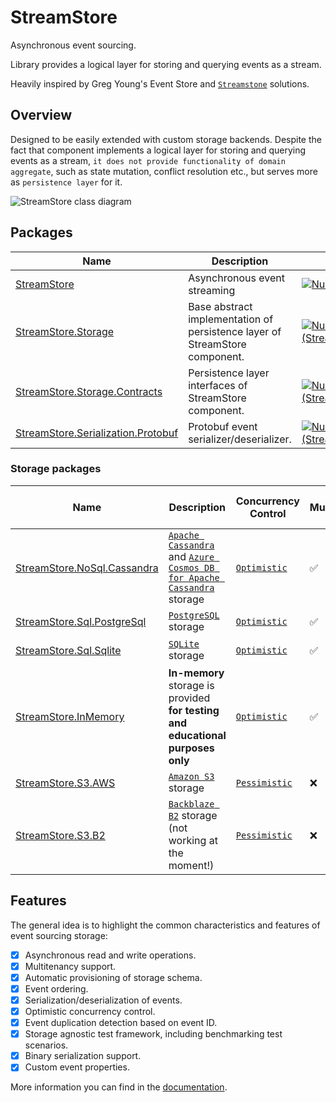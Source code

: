 # StreamStore

Asynchronous event sourcing.

Library provides a logical layer for storing and querying events as a stream.

Heavily inspired by Greg Young's Event Store and [`Streamstone`](https://github.com/yevhen/Streamstone) solutions.

## Overview

Designed to be easily extended with custom storage backends.
Despite the fact that component implements a logical layer for storing and querying events as a stream,
 `it does not provide functionality of domain aggregate`, such as state mutation, conflict resolution etc., but serves more as `persistence layer`  for it.

 ![StreamStore class diagram](diagrams/store.png)

## Packages

| Name | Description | Package |
| ---- | ----------- | ------- |
| [StreamStore] | Asynchronous event streaming | [![NuGet version (StreamStore)](https://img.shields.io/nuget/v/StreamStore.svg?style=flat-square)](https://www.nuget.org/packages/StreamStore/) |
| [StreamStore.Storage] | Base abstract implementation of persistence layer of StreamStore component. | [![NuGet version (StreamStore.Storage)](https://img.shields.io/nuget/v/StreamStore.Storage.svg?style=flat-square)](https://www.nuget.org/packages/StreamStore.Storage/) |
| [StreamStore.Storage.Contracts] | Persistence layer interfaces of StreamStore component.| [![NuGet version (StreamStore.Storage.Contracts)](https://img.shields.io/nuget/v/StreamStore.Storage.svg?style=flat-square)](https://www.nuget.org/packages/StreamStore.Storage.Contracts/) |
| [StreamStore.Serialization.Protobuf] | Protobuf event serializer/deserializer. | [![NuGet version (StreamStore.Testing)](https://img.shields.io/nuget/v/StreamStore.Serialization.Protobuf.svg?style=flat-square)](https://www.nuget.org/packages/StreamStore.Serialization.Protobuf/) |

### Storage packages

  | Name  | Description  | Concurrency Control  | Multitenancy | Event Duplication Detection   |  Package  |
  | ------| ------------ |--------------------- | ------------ | ----------------------------- |-----------|
  | [StreamStore.NoSql.Cassandra] | [`Apache Cassandra`] and [`Azure Cosmos DB for Apache Cassandra`] storage | [`Optimistic`] | :white_check_mark: | :x: |   [![NuGet version (StreamStore.NoSql.Cassandra)](https://img.shields.io/nuget/v/StreamStore.NoSql.Cassandra.svg?style=flat-square)](https://www.nuget.org/packages/StreamStore.NoSql.Cassandra/)
  | [StreamStore.Sql.PostgreSql] | [`PostgreSQL`](https://www.postgresql.org/) storage | [`Optimistic`] | :white_check_mark: | :white_check_mark: |   [![NuGet version (StreamStore.Sql.PostgreSql)](https://img.shields.io/nuget/v/StreamStore.Sql.PostgreSql.svg?style=flat-square)](https://www.nuget.org/packages/StreamStore.Sql.PostgreSql/)
  | [StreamStore.Sql.Sqlite]     | [`SQLite`](https://www.sqlite.org/index.html) storage | [`Optimistic`] | :white_check_mark: |  :white_check_mark: |  [![NuGet version (StreamStore.Sql.Sqlite)](https://img.shields.io/nuget/v/StreamStore.Sql.Sqlite.svg?style=flat-square)](https://www.nuget.org/packages/StreamStore.Sql.Sqlite/)
  | [StreamStore.InMemory]       | **In-memory** storage is provided **for testing and educational purposes only** | [`Optimistic`] | :white_check_mark: | :white_check_mark: |   [![NuGet version (StreamStore.InMemory)](https://img.shields.io/nuget/v/StreamStore.InMemory.svg?style=flat-square)](https://www.nuget.org/packages/StreamStore.InMemory/) |
  | [StreamStore.S3.AWS]         | [`Amazon S3`] storage                                                         | [`Pessimistic`] |:x: | :x: | [![NuGet version (StreamStore.S3.AWS)](https://img.shields.io/nuget/v/StreamStore.S3.AWS.svg?style=flat-square)](https://www.nuget.org/packages/StreamStore.S3.AWS/)       |
  | [StreamStore.S3.B2]          | [`Backblaze B2`] storage (not working at the moment!)                                                      |[`Pessimistic`] |:x: | :x: |  [![NuGet version (StreamStore.S3.B2)](https://img.shields.io/nuget/v/StreamStore.S3.B2.svg?style=flat-square)](https://www.nuget.org/packages/StreamStore.S3.B2/) |

## Features

The general idea is to highlight the common characteristics and features of event sourcing storage:

- [x] Asynchronous read and write operations.
- [x] Multitenancy support.
- [x] Automatic provisioning of storage schema.
- [x] Event ordering.
- [x] Serialization/deserialization of events.
- [x] Optimistic concurrency control.
- [x] Event duplication detection based on event ID.
- [x] Storage agnostic test framework, including benchmarking test scenarios.
- [x] Binary serialization support.
- [x] Custom event properties.

More information you can find in the [documentation](https://github.com/kostiantyn-matsebora/streamstore).

[StreamStore.S3.B2]: https://github.com/kostiantyn-matsebora/streamstore/tree/master/src/StreamStore.S3.B2
[StreamStore.S3.AWS]: https://github.com/kostiantyn-matsebora/streamstore/tree/master/src/StreamStore.S3.AWS
[StreamStore.InMemory]: https://github.com/kostiantyn-matsebora/streamstore/tree/master/src/StreamStore.InMemory
[StreamStore.Sql.Sqlite]: https://github.com/kostiantyn-matsebora/streamstore/tree/master/src/StreamStore.Sql.Sqlite
[StreamStore.Sql.PostgreSql]: https://github.com/kostiantyn-matsebora/streamstore/tree/master/src/StreamStore.Sql.PostgreSql
[StreamStore.NoSql.Cassandra]: https://github.com/kostiantyn-matsebora/streamstore/tree/master/src/StreamStore.NoSql.Cassandra
[`Amazon S3`]: https://aws.amazon.com/s3/
[`Backblaze B2`]: https://www.backblaze.com/b2/cloud-storage.html
[`Apache Cassandra`]: https://cassandra.apache.org/_/index.html
[`Azure Cosmos DB for Apache Cassandra`]: https://learn.microsoft.com/en-us/azure/cosmos-db/cassandra/introduction
[`Optimistic`]: https://en.wikipedia.org/wiki/Optimistic_concurrency_control
[`Pessimistic`]: https://en.wikipedia.org/wiki/Lock_(computer_science)
[StreamStore]: https://github.com/kostiantyn-matsebora/streamstore/tree/master/src/StreamStore
[StreamStore.Serialization.Protobuf]: https://github.com/kostiantyn-matsebora/streamstore/tree/master/src/StreamStore.Serialization.Protobuf
[StreamStore.Storage]: https://github.com/kostiantyn-matsebora/streamstore/tree/master/src/StreamStore.Storage
[StreamStore.Storage.Contracts]: https://github.com/kostiantyn-matsebora/streamstore/tree/master/src/StreamStore.Storage.Contracts

